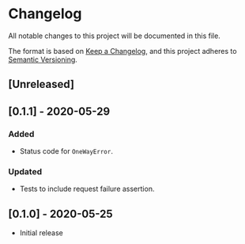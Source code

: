 # Changelog

All notable changes to this project will be documented in this file.

The format is based on [Keep a Changelog](https://keepachangelog.com/en/1.0.0/),
and this project adheres to [Semantic Versioning](https://semver.org/spec/v2.0.0.html).

## [Unreleased]

## [0.1.1] - 2020-05-29

### Added

- Status code for `OneWayError`.

### Updated

- Tests to include request failure assertion.

## [0.1.0] - 2020-05-25

- Initial release
